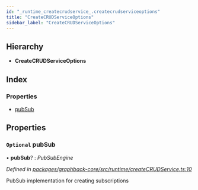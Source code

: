 ```yaml
---
id: "_runtime_createcrudservice_.createcrudserviceoptions"
title: "CreateCRUDServiceOptions"
sidebar_label: "CreateCRUDServiceOptions"
---
```


## Hierarchy

* **CreateCRUDServiceOptions**

## Index

### Properties

* [pubSub](_runtime_createcrudservice_.createcrudserviceoptions.md#optional-pubsub)

## Properties

### `Optional` pubSub

• **pubSub**? : *PubSubEngine*

*Defined in [packages/graphback-core/src/runtime/createCRUDService.ts:10](https://github.com/aerogear/graphback/blob/b39280e7/packages/graphback-core/src/runtime/createCRUDService.ts#L10)*

PubSub implementation for creating subscriptions
